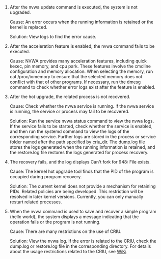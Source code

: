 1. After the nvwa update command is executed, the system is not upgraded.    Cause: An error occurs when the running information is retained or the kernel is replaced.    Solution: View logs to find the error cause.2. After the acceleration feature is enabled, the nvwa command fails to be executed.    Cause: NVWA provides many acceleration features, including quick kexec, pin memory, and cpu park. These features involve the cmdline configuration and memory allocation. When selecting the memory, run cat /proc/iomemory to ensure that the selected memory does not conflict with that of other programs. If necessary, run the dmesg command to check whether error logs exist after the feature is enabled.3. After the hot upgrade, the related process is not recovered.    Cause: Check whether the nvwa service is running. If the nvwa service is running, the service or process may fail to be recovered.    Solution: Run the service nvwa status command to view the nvwa logs. If the service fails to be started, check whether the service is enabled, and then run the systemd command to view the logs of the corresponding service. Further logs are stored in the process or service folder named after the path specified by criu_dir. The dump.log file stores the logs generated when the running information is retained, and the restore.log file restores the logs generated for process recovery.4. The recovery fails, and the log displays Can't fork for 948: File exists.    Cause: The kernel hot upgrade tool finds that the PID of the program is occupied during program recovery.    Solution: The current kernel does not provide a mechanism for retaining PIDs. Related policies are being developed. This restriction will be resolved in later kernel versions. Currently, you can only manually restart related processes.5. When the nvwa command is used to save and recover a simple program (hello world), the system displays a message indicating that the operation fails or the program is not running.    Cause: There are many restrictions on the use of CRIU.    Solution: View the nvwa log. If the error is related to the CRIU, check the dump.log or restore.log file in the corresponding directory. For details about the usage restrictions related to the CRIU, see [WiKi](https://criu.org/What_cannot_be_checkpointed).